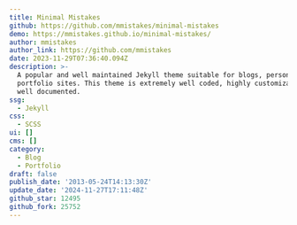 ```yaml
---
title: Minimal Mistakes
github: https://github.com/mmistakes/minimal-mistakes
demo: https://mmistakes.github.io/minimal-mistakes/
author: mmistakes
author_link: https://github.com/mmistakes
date: 2023-11-29T07:36:40.094Z
description: >-
  A popular and well maintained Jekyll theme suitable for blogs, personal and
  portfolio sites. This theme is extremely well coded, highly customizable and
  well documented.
ssg:
  - Jekyll
css:
  - SCSS
ui: []
cms: []
category:
  - Blog
  - Portfolio
draft: false
publish_date: '2013-05-24T14:13:30Z'
update_date: '2024-11-27T17:11:48Z'
github_star: 12495
github_fork: 25752
---
```

